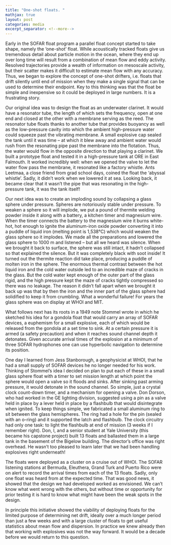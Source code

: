 ```yaml
---
title: "One-shot floats. "
mathjax: true
layout: post
categories: media
excerpt_separator: <!--more-->
---
```


Early in the SOFAR float program a parallel float concept started to take shape, namely the ‘one-shot’ float. While acoustically tracked floats give us tremendous detail about particle motion in the ocean, where they end up over long time will result from a combination of mean flow and eddy activity. Resolved trajectories provide a wealth of information on mesoscale activity, but their scatter makes it difficult to estimate mean flow with any accuracy. Thus, we began to explore the concept of one-shot drifters, i.e. floats that drift silently until end of mission when they make a single signal that can be used to determine their endpoint. Key to this thinking was that the float be simple and inexpensive so it could be deployed in large numbers. It is a frustrating story. 
<!--more-->

Our original idea was to design the float as an underwater clarinet. It would have a resonator tube, the length of which sets the frequency, open at one end and closed at the other with a membrane serving as the reed. The resonator tube floats thanks to another tube that provides buoyancy as well as the low-pressure cavity into which the ambient high-pressure water could squeeze past the vibrating membrane. A small explosive cap sealed the tank until it was time – at which it blew away and ambient water would rush from the resonating pipe past the membrane into the flotation. Thus, the water would flow in the opposite direction to that playing a clarinet. We built a prototype float and tested it in a high-pressure tank at ORE in East Falmouth. It worked incredibly well: when we opened the valve to let the water flow pass the membrane, it resonated like a factory whistle. Ants Leetmaa, a close friend from grad school days, coined the float the ‘abyssal whistle’. Sadly, it didn’t work when we lowered it at sea. Looking back, it became clear that it wasn’t the pipe that was resonating in the high-pressure tank, it was the tank itself! 

Our next idea was to create an imploding sound by collapsing a glass sphere under pressure. Spheres are notoriously stable under pressure. To weaken a sphere so it will implode, we put a pound of thermite welding powder inside it along with a battery, a kitchen timer and magnesium wire. When the timer connects the battery to the magnesium wire it burns white-hot, hot enough to ignite the aluminum-iron oxide powder converting it into a puddle of liquid iron (melting point is 1,538°C) which would weaken the glass sphere so it implodes. We made all the preparations and lowered the glass sphere to 1000 m and listened – but all we heard was silence. When we brought it back to surface, the sphere was still intact, it hadn’t collapsed so that explained the silence. But it was completely black with soot inside! It turned out the thermite reaction did take place, producing a puddle of molten iron in the sphere. The enormous thermal contrast between the hot liquid iron and the cold water outside led to an incredible maze of cracks in the glass. But the cold water kept enough of the outer part of the glass rigid, and the high pressure kept the maze of cracks tightly compressed so there was no leakage. The reason it didn’t fall apart when we brought it back up was that by then the iron and the inner part of the glass sphere had solidified to keep it from crumbling. What a wonderful failure! For years the glass sphere was on display at WHOI and MIT. 

What follows next has its roots in a 1949 note Stommel wrote in which he sketched his idea for a gondola float that would carry an array of SOFAR devices, a euphemism for a small explosive, each of which would be released from the gondola at a set time to sink. At a certain pressure it is armed (a safety precaution) and when it reaches sound channel depth it detonates. Given accurate arrival times of the explosion at a minimum of three SOFAR hydrophones one can use hyperbolic navigation to determine its position. 

One day I learned from Jess Stanborough, a geophysicist at WHOI, that he had a small supply of SOFAR devices he no longer needed for his work. Thinking of Stommel’s idea I decided on plan to put each of these in a small glass sphere float with a timer to set mission length at which point the sphere would open a valve so it floods and sinks. After sinking past arming pressure, it would detonate in the sound channel. So simple, just a crystal clock count-down timer, and a mechanism for opening a valve. Don Dorson, who had worked in the GE lighting division, suggested using a pin as a valve held in place by a lever held in place by a flashbulb that would disintegrate when ignited. To keep things simple, we fabricated a small aluminum ring to sit between the glass hemispheres. The ring had a hole for the pin (sealed with an o-ring) and it supported the latch and flashbulb. The clock circuitry had only one task: to light the flashbulb at end of mission (3 weeks if I remember right). Don, I, and a senior student at Yale University (this became his capstone project) built 13 floats and ballasted them in a large tank in the basement of the Bigelow building. The director’s office was right overhead. He wasn’t too pleased to learn later that we had been handling explosives right underneath!  

The floats were deployed as a cluster on a cruise out of WHOI. The SOFAR listening stations at Bermuda, Eleuthera, Grand Turk and Puerto Rico were on alert to record the arrival times from each of the 13 floats. Sadly, only one float was heard from at the expected time. That was good news, it showed that the design we had developed worked as envisioned. We can’t know what went wrong with the others, but without time or opportunity for prior testing it is hard to know what might have been the weak spots in the design. 

In principle this initiative showed the viability of deploying floats for the limited purpose of determining net drift, ideally over a much longer period than just a few weeks and with a large cluster of floats to get useful statistics about mean flow and dispersion. In practice we knew already then that working with explosives was not the way forward. It would be a decade before we would return to this question.    
